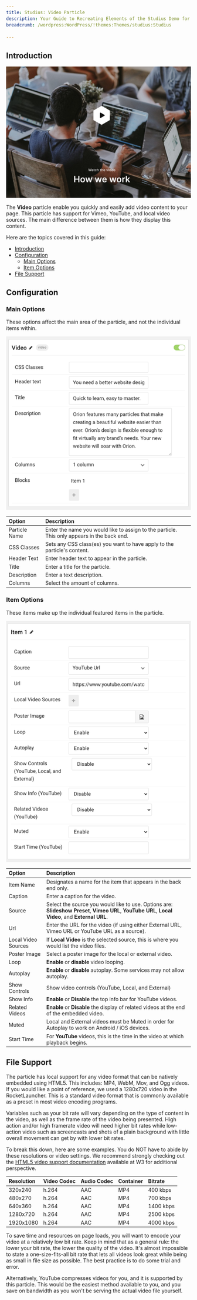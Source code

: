 ```yaml
---
title: Studius: Video Particle
description: Your Guide to Recreating Elements of the Studius Demo for WordPress
breadcrumb: /wordpress:WordPress/!themes:Themes/studius:Studius

---
```


## Introduction

![](assets/particle_video1.png)

The **Video** particle enable you quickly and easily add video content to your page. This particle has support for Vimeo, YouTube, and local video sources. The main difference between them is how they display this content.

Here are the topics covered in this guide:

- [Introduction](#introduction)
- [Configuration](#configuration)
  - [Main Options](#main-options)
  - [Item Options](#item-options)
- [File Support](#file-support)

## Configuration

### Main Options

These options affect the main area of the particle, and not the individual items within.

![](assets/particle_video2.png)

| Option        | Description                                                                                 |
| :------------ | :------------------------------------------------------------------------------------------ |
| Particle Name | Enter the name you would like to assign to the particle. This only appears in the back end. |
| CSS Classes   | Sets any CSS class(es) you want to have apply to the particle's content.                    |
| Header Text   | Enter header text to appear in the particle.                                                |
| Title         | Enter a title for the particle.                                                             |
| Description   | Enter a text description.                                                                   |
| Columns       | Select the amount of columns.                                                               |

### Item Options

These items make up the individual featured items in the particle.

![](assets/particle_video3.png)

| Option              | Description                                                                                                                                        |
| :------------------ | :------------------------------------------------------------------------------------------------------------------------------------------------- |
| Item Name           | Designates a name for the item that appears in the back end only.                                                                                  |
| Caption             | Enter a caption for the video.                                                                                                                     |
| Source              | Select the source you would like to use. Options are: **Slideshow Preset**, **Vimeo URL**, **YouTube URL**, **Local Video**, and **External URL**. |
| Url                 | Enter the URL for the video (if using either External URL, Vimeo URL or YouTube URL as a source).                                                  |
| Local Video Sources | If **Local Video** is the selected source, this is where you would list the video files.                                                           |
| Poster Image        | Select a poster image for the local or external video.                                                                                             |
| Loop                | **Enable** or **disable** video looping.                                                                                                           |
| Autoplay            | **Enable** or **disable** autoplay. Some services may not allow autoplay.                                                                          |
| Show Controls       | Show video controls (YouTube, Local, and External)                                                                                                 |
| Show Info           | **Enable** or **Disable** the top info bar for YouTube videos.                                                                                     |
| Related Videos      | **Enable** or **Disable** the display of related videos at the end of the embedded video.                                                          |
| Muted               | Local and External videos must be Muted in order for Autoplay to work on Android / iOS devices.                                                    |
| Start Time          | For **YouTube** videos, this is the time in the video at which playback begins.                                                                    |

## File Support

The particle has local support for any video format that can be natively embedded using HTML5. This includes: MP4, WebM, Mov, and Ogg videos. If you would like a point of reference, we used a 1280x720 video in the RocketLauncher. This is a standard video format that is commonly available as a preset in most video encoding programs.

Variables such as your bit rate will vary depending on the type of content in the video, as well as the frame rate of the video being presented. High action and/or high framerate video will need higher bit rates while low-action video such as screencasts and shots of a plain background with little overall movement can get by with lower bit rates.

To break this down, here are some examples. You do NOT have to abide by these resolutions or video settings. We recommend strongly checking out the [HTML5 video support documentation](http://www.w3schools.com/html/html5_video.asp) available at W3 for additional perspective.

| Resolution | Video Codec | Audio Codec | Container | Bitrate   |
| :--------- | :---------- | :---------- | :-------- | :-------- |
| 320x240    | h.264       | AAC         | MP4       | 400 kbps  |
| 480x270    | h.264       | AAC         | MP4       | 700 kbps  |
| 640x360    | h.264       | AAC         | MP4       | 1400 kbps |
| 1280x720   | h.264       | AAC         | MP4       | 2500 kbps |
| 1920x1080  | h.264       | AAC         | MP4       | 4000 kbps |

To save time and resources on page loads, you will want to encode your video at a relatively low bit rate. Keep in mind that as a general rule: the lower your bit rate, the lower the quality of the video. It's almost impossible to state a one-size-fits-all bit rate that lets all videos look great while being as small in file size as possible. The best practice is to do some trial and error.

Alternatively, YouTube compresses videos for you, and it is supported by this particle. This would be the easiest method available to you, and you save on bandwidth as you won't be serving the actual video file yourself.
